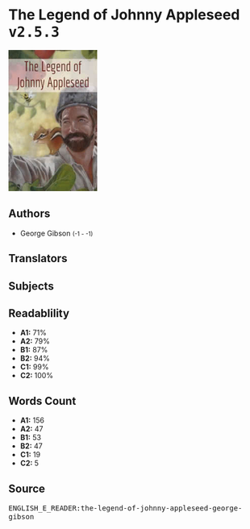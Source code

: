 # The Legend of Johnny Appleseed <kbd>v2.5.3</kbd>

![](./cover.medium.jpg "")

## Authors


 - George Gibson <small>(-1 - -1)</small>

## Translators



## Subjects



## Readablility


 - **A1:** 71%
 - **A2:** 79%
 - **B1:** 87%
 - **B2:** 94%
 - **C1:** 99%
 - **C2:** 100%

## Words Count


 - **A1:** 156
 - **A2:** 47
 - **B1:** 53
 - **B2:** 47
 - **C1:** 19
 - **C2:** 5

## Source


<kbd>ENGLISH_E_READER:the-legend-of-johnny-appleseed-george-gibson</kbd>
